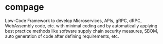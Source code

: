 # compage
Low-Code Framework to develop Microservices, APIs, gRPC, dRPC, WebAssembly code, etc. with minimal coding and by automatically applying best practice methods like software supply chain security measures, SBOM, auto generation of code after defining requirements, etc. 
